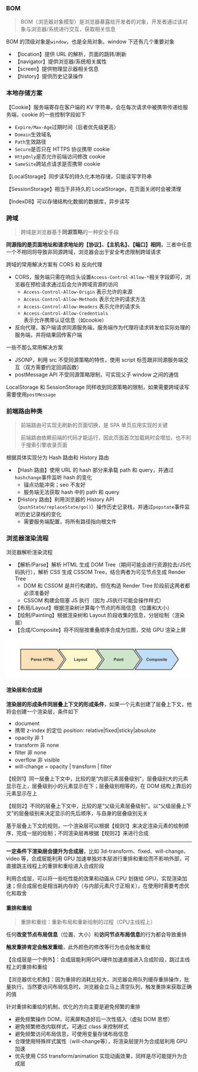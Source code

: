 ### BOM

> BOM（浏览器对象模型）是浏览器暴露给开发者的对象，开发者通过该对象与浏览器/系统进行交互，获取相关信息

BOM 的顶级对象是`window`，也是全局对象。window 下还有几个重要对象

- 【location】提供 URL 的解析，页面的跳转/刷新
- 【navigator】提供浏览器/系统相关属性
- 【screen】提供物理显示器相关信息
- 【history】提供历史记录操作

### 本地存储方案

【Cookie】服务端寄存在客户端的 KV 字符串，会在每次请求中被携带传递给服务端，cookie 的一些控制字段如下

- `Expire/Max-Age`过期时间（后者优先级更高）
- `Domain`生效域名
- `Path`生效路径
- `Secure`是否只在 HTTPS 协议携带 cookie
- `HttpOnly`是否允许前端访问修改 cookie
- `SameSite`跨站点请求是否携带 cookie

【LocalStorage】同步读写的持久化本地存储，只能读写字符串

【SessionStorage】相当于非持久的 LocalStorage，在页面关闭时会被清理

【IndexDB】可以存储结构化数据的数据库，异步读写

### 跨域

> 跨域是浏览器基于**同源策略**的一种安全手段

**同源指的是页面地址和请求地址的【协议】、【主机名】、【端口】相同**，三者中任意一个不相同将导致非同源跨域，浏览器会出于安全考虑限制跨域请求

跨域的常用解决方案有 CORS 和 反向代理

- CORS，服务端只需在响应头设置`Access-Control-Allow-*`相关字段即可，浏览器在预检请求通过后会允许跨域资源的访问
  - `Access-Control-Allow-Origin` 表示允许的来源
  - `Access-Control-Allow-Methods` 表示允许的请求方法
  - `Access-Control-Allow-Headers` 表示允许的请求头
  - `Access-Control-Allow-Credentials` 表示允许携带认证信息（如cookie）
- 反向代理，客户端请求同源服务端，服务端作为代理将请求转发给实际处理的服务端，并将结果回传客户端

一些不那么常用解决方案

- JSONP，利用 src 不受同源策略的特性，使用 script 标签跟非同源服务端交互（双方需要约定回调函数）
- postMessage API 不受同源策略限制，可实现父子 window 之间的通信

LocalStorage 和 SessionStorage 同样收到同源策略的限制，如果需要跨域读写需要使用`postMessage`

### 前端路由种类

> 前端路由可实现无刷新的页面切换，是 SPA 单页应用实现的关键
>
> 前端路由依赖前端的代码才能运行，因此页面首次加载耗时会增加，也不利于搜索引擎收录页面

根据具体实现分为 Hash 路由和 History 路由

- 【Hash 路由】使用 URL 的 hash 部分来承载 path 和 query，并通过`hashchange`事件监听 hash 的变化
  - 锚点功能冲突；seo 不友好
  - 服务端无法获取 hash 中的 path 和 query
- 【History 路由】利用浏览器的 History API（`pushState/replaceState/go()`）操作历史记录栈，并通过`popstate`事件监听历史记录栈的变化
  - 需要服务端配置，将所有路径指向根文件

### 浏览器渲染流程

浏览器解析渲染流程

- 【解析/Parse】解析 HTML 生成 DOM Tree（期间可能会进行资源拉去/JS代码执行），解析 CSS 生成 CSSOM Tree，结合两者为可见节点生成 Render Tree
  - DOM 和 CSSOM 是并行构建的，但在构造 Render Tree 阶段前这两者都必须准备好
  - CSSOM 构建会阻塞 JS 执行（因为 JS执行可能会操作样式）
- 【布局/Layout】根据渲染树计算每个节点的布局信息（位置和大小）
- 【绘制/Painting】根据渲染树和 Layout 阶段收集的信息，分层绘制（渲染层）
- 【合成/Composite】将不同层按重叠顺序合成为位图，交给 GPU 渲染上屏

![image](browser.assets/126033732-d5002255-1c88-4dee-9371-da166aacdca9.png)

#### 渲染层和合成层

**渲染层的形成条件同层叠上下文的形成条件**，如果一个元素创建了层叠上下文，他将会创建一个渲染层，条件如下

- document
- 携带 z-index 的定位 position: relative|fixed|sticky|absolute
- opacity 非 1
- transform 非 none
- filter 非 none
- overflow 非 visible
- will-change = opacity | transform | filter

【规则1】同一层叠上下文中，比较的是“内部元素层叠级别”，层叠级别大的元素显示在上，层叠级别小的元素显示在下；层叠级别相等的，在 DOM 结构上靠后的元素显示在上

【规则2】不同的层叠上下文中，比较的是“父级元素层叠级别”。以“父级层叠上下文”的层叠级别来决定显示的先后顺序，与自身的层叠级别无关

基于层叠上下文的规则，一个渲染层可以根据【规则1】来决定渲染元素的绘制顺序，完成一层的绘制；不同渲染层再根据【规则2】来进行合成

___

**一定条件下渲染层会提升为合成层**，比如 3d-transform、fixed、will-change、video 等，合成层能利用 GPU 加速单独对本层进行重排和重绘而不影响外部，可直接跳主线程上的重排和重绘进入合成阶段

利用合成层，可以将一些吃性能的效果和动画从 CPU 划拨给 GPU，实现渲染加速；但合成层也是相当耗内存的（与内部元素尺寸正相关），在使用时需要考虑优化和取舍

#### 重排和重绘

> 重排和重绘：重新布局和重新绘制的过程（CPU主线程上）

任何**改变节点布局信息**（位置、大小）和**访问节点布局信息**的行为都会导致重排

**触发重排肯定会触发重绘**，此外颜色的修改等行为也会触发重绘

【合成层是一个例外】：合成层能利用GPU硬件加速直接进入合成阶段，跳过主线程上的重排和重绘

【浏览器优化机制】：因为重排的消耗比较大，浏览器会用队列缓存重排操作，批量执行。当然要访问布局信息时，浏览器会立马上清空队列，触发重排来获取正确的值

针对重排和重绘的机制，优化的方向主要是避免频繁的重排

- 避免频繁操作 DOM，可离屏构造好后一次性插入（虚拟 DOM 思想）
- 避免频繁修改内联样式，可通过 class 来控制样式
- 避免频繁访问布局信息，可使用变量存储布局信息
- 合理使用特殊样式属性（will-change等），将渲染层提升为合成层利用 GPU 加速
- 优先使用 CSS transform/animation 实现动画效果，同样是尽可能提升为合成层

